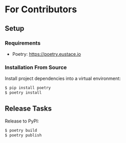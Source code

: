 # For Contributors

## Setup

### Requirements

* Poetry: https://poetry.eustace.io

### Installation From Source

Install project dependencies into a virtual environment:

```sh
$ pip install poetry
$ poetry install
```

## Release Tasks

Release to PyPI:

```sh
$ poetry build
$ poetry publish
```
